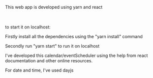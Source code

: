 This web app is developed using yarn and react

\
\
to start it on localhost:

Firstly install all the dependencies using the "yarn install" command

Secondly run "yarn start" to run it on localhost

I've developed this calendar/eventScheduler using the help from react documentation and other online resources.

For date and time, I've used dayjs

